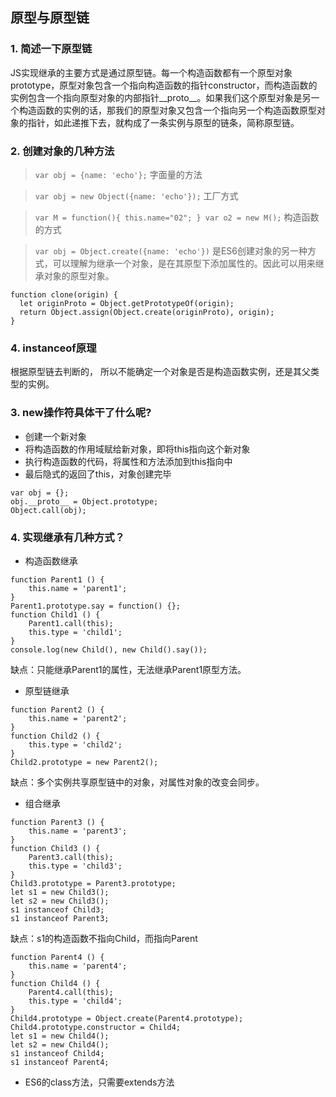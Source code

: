 ## 原型与原型链

### 1. 简述一下原型链
JS实现继承的主要方式是通过原型链。每一个构造函数都有一个原型对象prototype，原型对象包含一个指向构造函数的指针constructor，而构造函数的实例包含一个指向原型对象的内部指针__proto__。如果我们这个原型对象是另一个构造函数的实例的话，那我们的原型对象又包含一个指向另一个构造函数原型对象的指针，如此递推下去，就构成了一条实例与原型的链条，简称原型链。

### 2. 创建对象的几种方法

> ```var obj = {name: 'echo'};```  字面量的方法

> ````var obj = new Object({name: 'echo'});````  工厂方式

> ```var M = function(){ this.name="02"; } var o2 = new M();``` 构造函数的方式

> ```var obj = Object.create({name: 'echo'})``` 
是ES6创建对象的另一种方式，可以理解为继承一个对象，是在其原型下添加属性的。因此可以用来继承对象的原型对象。

```
function clone(origin) {
  let originProto = Object.getPrototypeOf(origin);
  return Object.assign(Object.create(originProto), origin);
}
```

### 4. instanceof原理

根据原型链去判断的， 所以不能确定一个对象是否是构造函数实例，还是其父类型的实例。

### 3. new操作符具体干了什么呢?

- 创建一个新对象
- 将构造函数的作用域赋给新对象，即将this指向这个新对象
- 执行构造函数的代码，将属性和方法添加到this指向中
- 最后隐式的返回了this，对象创建完毕

```
var obj = {};
obj.__proto__ = Object.prototype;
Object.call(obj);

```

### 4. 实现继承有几种方式？
- 构造函数继承
```
function Parent1 () {
    this.name = 'parent1';
}
Parent1.prototype.say = function() {};
function Child1 () {
    Parent1.call(this);
    this.type = 'child1';
}
console.log(new Child(), new Child().say());

```
缺点：只能继承Parent1的属性，无法继承Parent1原型方法。

- 原型链继承
```
function Parent2 () {
    this.name = 'parent2';
}
function Child2 () {
    this.type = 'child2';
}
Child2.prototype = new Parent2();
```
缺点：多个实例共享原型链中的对象，对属性对象的改变会同步。

- 组合继承
```
function Parent3 () {
    this.name = 'parent3';
}
function Child3 () {
    Parent3.call(this);
    this.type = 'child3';
}
Child3.prototype = Parent3.prototype;
let s1 = new Child3();
let s2 = new Child3();
s1 instanceof Child3;
s1 instanceof Parent3;
```
缺点：s1的构造函数不指向Child，而指向Parent


```
function Parent4 () {
    this.name = 'parent4';
}
function Child4 () {
    Parent4.call(this);
    this.type = 'child4';
}
Child4.prototype = Object.create(Parent4.prototype);
Child4.prototype.constructor = Child4;
let s1 = new Child4();
let s2 = new Child4();
s1 instanceof Child4;
s1 instanceof Parent4;
```

- ES6的class方法，只需要extends方法
